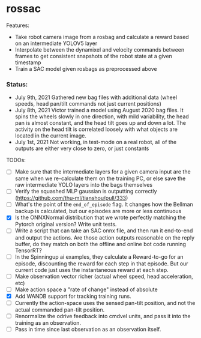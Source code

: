 # rossac

Features:
 - Take robot camera image from a rosbag and calculate a reward based on an intermediate YOLOV5 layer
 - Interpolate between the dynamixel and velocity commands between frames to get consistent snapshots of the robot state at a given timestamp
 - Train a SAC model given rosbags as preprocessed above

### Status:
- July 9th, 2021 Gathered new bag files with additional data (wheel speeds, head pan/tilt commands not just current positions)
- July 8th, 2021 Victor trained a model using August 2020 bag files. It spins the wheels slowly in one direction, with mild variability, the head pan is almost constant, and the head tilt goes up and down a lot. 
  The activity on the head tilt is correlated loosely with what objects are located in the current image.
- July 1st, 2021 Not working, in test-mode on a real robot, all of the outputs are either very close to zero, or just constants

TODOs:
 - [ ] Make sure that the intermediate layers for a given camera input are the same when we re-calculate them on the training PC, or else save the raw intermediate YOLO layers into the bags themselves
 - [ ] Verify the squashed MLP gaussian is outputting correctly (https://github.com/thu-ml/tianshou/pull/333)
 - [ ] What's the point of the `end_of_episode` flag. It changes how the Bellman backup is calculated, but our episodes are more or less continuous 
 - [X] Is the ONNXNormal distribution that we wrote perfectly matching the Pytorch original version? Write unit tests.
 - [ ] Write a script that can take an SAC onnx file, and then run it end-to-end and output the actions. Are those action outputs reasonable on the reply buffer, do they match on both the offline and online bot code running TensorRT?
 - [ ] In the Spinningup ai examples, they calculate a Reward-to-go for an episode, discounting the reward for each step in that episode. But our current code just uses the instantaneous reward at each step.
 - [ ] Make observation vector richer (actual wheel speed, head acceleration, etc)
 - [ ] Make action space a "rate of change" instead of absolute
 - [X] Add WANDB support for tracking training runs.
 - [ ] Currently the action-space uses the sensed pan-tilt position, and not the actual commanded pan-tilt position.
 - [ ] Renormalize the odrive feedback into cmdvel units, and pass it into the training as an observation.
 - [ ] Pass in time since last observation as an observation itself.
